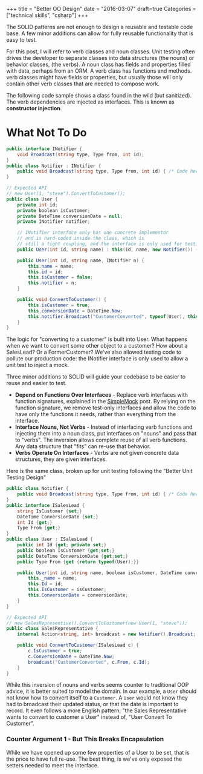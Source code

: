 +++
title = "Better OO Design"
date = "2016-03-07"
draft=true
Categories = ["technical skills", "csharp"]
+++

The SOLID patterns are not enough to design a reusable and testable code base. A
few minor additions can allow for fully reusable functionality that is easy to
test.

For this post, I will refer to verb classes and noun classes. Unit testing
often drives the developer to separate classes into data structures (the nouns)
or behavior classes, (the verbs). A noun class has fields and properties
filled with data, perhaps from an ORM. A verb class has functions and methods.
verb classes might have fields or properties, but usually those will only
contain other verb classes that are needed to compose work.

The following code sample shows a class found in the wild (but sanitized). The
verb dependencies are injected as interfaces. This is known as **constructor
injection**.

# What Not To Do

``` csharp
public interface INotifier {
    void Broadcast(string type, Type from, int id);
}
public class Notifier : INotifier {
    public void Broadcast(string type, Type from, int id) { /* Code here ...*/ }
}

// Expected API
// new User(1, "steve").ConvertToCustomer();
public class User {
    private int id;
    private boolean isCustomer;
    private DateTime conversionDate = null;
    private INotifier notifier;

    // INotifier interface only has one concrete implementor
    // and is hard-coded inside the class, which is
    // still a tight coupling, and the interface is only used for testing
    public User(int id, string name) : this(id, name, new Notifier()) {}

    public User(int id, string name, INotifier n) {
        this.name = name;
        this.id = id;
        this.isCustomer = false;
        this.notifier = n;
    }

    public void ConvertToCustomer() {
        this.isCustomer = true;
        this.conversionDate = DateTime.Now;
        this.notifier.Broadcast("CustomerConverted", typeof(User), this.Id);
    }
}

```

The logic for "converting to a customer" is built into User. What happens when
we want to convert some other object to a customer? How about a SalesLead? Or a
FormerCustomer? We've also allowed testing code to pollute our production code:
the INotifier interface is only used to allow a unit test to inject a mock.

Three minor additions to SOLID will guide your codebase to be easier to reuse
and easier to test.

* **Depend on Functions Over Interfaces** - Replace verb interfaces with
  function signatures, explained in the
  [SimpleMock](http://deliberate-software.com/simplemock-unit-test-mocking/)
  post. By relying on the function signature, we remove test-only interfaces
  and allow the code to have only the functions it needs, rather than everything
  from the interface.
* **Interface Nouns, Not Verbs** - Instead of interfacing verb functions and
  injecting them into a noun class, put interfaces on "nouns" and pass that to
  "verbs". The inversion allows complete reuse of all verb functions. Any data
  structure that "fits" can re-use that behavior.
* **Verbs Operate On Interfaces** - Verbs are not given concrete data
  structures, they are given interfaces.

Here is the same class, broken up for unit testing following the "Better Unit
Testing Design"

``` csharp
public class Notifier {
    public void Broadcast(string type, Type from, int id) { /* Code here ...*/ }
}
public interface ISalesLead {
    string IsCustomer {set;}
    DateTime ConversionDate {set;}
    int Id {get;}
    Type From {get;}
}
public class User : ISalesLead {
    public int Id {get; private set;}
    public boolean IsCustomer {get;set;}
    public DateTime ConversionDate {get;set;}
    public Type From {get {return typeof(User);}}

    public User(int id, string name, boolean isCustomer, DateTime conversionDate) {
        this._name = name;
        this.Id = id;
        this.IsCustomer = isCustomer;
        this.ConversionDate = conversionDate;
    }
}

// Expected API
// new SalesRepresentive().ConvertToCustomer(new User(1, "steve"));
public class SalesRepresentative {
    internal Action<string, int> broadcast = new Notifier().Broadcast;

    public void ConvertToCustomer(ISalesLead c) {
        c.IsCustomer = true;
        c.ConversionDate = DateTime.Now;
        broadcast("CustomerConverted", c.From, c.Id);
    }
}
```

While this inversion of nouns and verbs seems counter to traditional OOP advice,
it is better suited to model the domain. In our example, a ```User``` should not
know how to convert itself to a ```Customer```. A ```User``` would not know they
had to broadcast their updated status, or that the date is important to record.
It even follows a more English pattern: "the Sales Representative wants to
convert to customer a User" instead of, "User Convert To Customer".

### Counter Argument 1 - But This Breaks Encapsulation

While we have opened up some few properties of a User to be set, that is the
price to have full re-use. The best thing, is we've only exposed the setters
needed to meet the interface.

